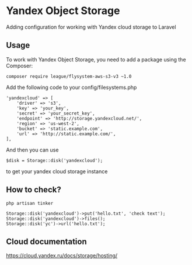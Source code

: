 # Yandex Object Storage
Adding configuration for working with Yandex cloud storage to Laravel

## Usage

To work with Yandex Object Storage, you need to add a package using the Composer:

```
composer require league/flysystem-aws-s3-v3 ~1.0
```

Add the following code to your config/filesystems.php

```
'yandexcloud' => [
    'driver' => 's3',
    'key' => 'your_key',
    'secret' => 'your_secret_key',
    'endpoint' => 'http://storage.yandexcloud.net/',
    'region' => 'us-west-2',
    'bucket' => 'static.example.com',
    'url' => 'http://static.example.com/',
],
```

And then you can use

```
$disk = Storage::disk('yandexcloud');
```

to get your yandex cloud storage instance

## How to check?
```
php artisan tinker
```

```
Storage::disk('yandexcloud')->put('hello.txt', 'check text');
Storage::disk('yandexcloud')->files();
Storage::disk('yc')->url('hello.txt');
```
## Cloud documentation
https://cloud.yandex.ru/docs/storage/hosting/
